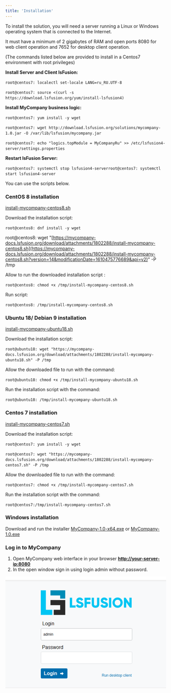 ```yaml
---
title: 'Installation'
---
```


To install the solution, you will need a server running a Linux or Windows operating system that is connected to the Internet.

It must have a minimum of 2 gigabytes of RAM and open ports 8080 for web client operation and 7652 for desktop client operation.

(The commands listed below are provided to install in a Centos7 environment with root privileges)

**Install Server and Client lsFusion:**

`root@centos7: localectl set-locale LANG=ru_RU.UTF-8`

`root@centos7: source <(curl -s https://download.lsfusion.org/yum/install-lsfusion4)`

**Install MyCompany business logic:**

`root@centos7: yum install -y wget`

`root@centos7: wget http://download.lsfusion.org/solutions/mycompany-1.0.jar -O /var/lib/lsfusion/mycompany.jar`

`root@centos7: echo "logics.topModule = MyCompanyRu" >> /etc/lsfusion4-server/settings.properties`

**Restart lsFusion Server:**

`root@centos7: systemctl stop lsfusion4-serverroot@centos7: systemctl start lsfusion4-server`

  

You can use the scripts below.

  

### CentOS 8 installation

[install-mycompany-centos8.sh](attachments/1802690/1802691.sh)

Download the installation script:

  

`root@centos8: dnf install -y wget`

  

root@centos8: wget "[https://mycompany-docs.lsfusion.org/download/attachments/1802288/install-mycompany-centos8.sh](https://mycompany-docs.lsfusion.org/download/attachments/1802288/install-mycompany-centos8.sh?version=14&modificationDate=1610475776689&api=v2)" -P /tmp

Allow to run the downloaded installation script :

`root@centos8: chmod +x /tmp/install-mycompany-centos8.sh`

Run script:

`root@centos8: /tmp/install-mycompany-centos8.sh`

### Ubuntu 18/ Debian 9 installation

[install-mycompany-ubuntu18.sh](attachments/1802690/1802695.sh)

Download the installation script:

`root@ubuntu18: wget "https://mycompany-docs.lsfusion.org/download/attachments/1802288/install-mycompany-ubuntu18.sh" -P /tmp`

Allow the downloaded file to run with the command:

`root@ubuntu18: chmod +x /tmp/install-mycompany-ubuntu18.sh`

Run the installation script with the command:

`root@ubuntu18: /tmp/install-mycompany-ubuntu18.sh`

### Centos 7 installation

[install-mycompany-centos7.sh](attachments/1802690/1802705.sh)

Download the installation script:

`root@centos7: yum install -y wget`

`root@centos7: wget "https://mycompany-docs.lsfusion.org/download/attachments/1802288/install-mycompany-centos7.sh" -P /tmp`

Allow the downloaded file to run with the command:

`root@centos7: chmod +x /tmp/install-mycompany-centos7.sh`

Run the installation script with the command:

`root@centos7:/tmp/install-mycompany-centos7.sh`
  

### Windows installation

Download and run the installer [MyCompany-1.0-x64.exe](https://download.lsfusion.org/solutions/MyCompany-1.0-x64.exe) or [MyCompany-1.0.exe](https://download.lsfusion.org/solutions/MyCompany-1.0.exe)

  

  

### Log in to MyCompany

1.  Open MyCompany web interface in your browser **<u><http://your-server-ip:8080></u>**
2.  In the open window sign in using login admin without password.

![](attachments/1802690/1802693.png)

  



